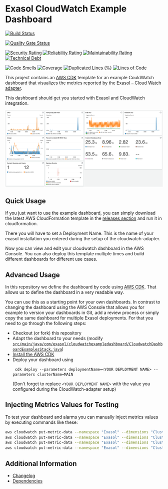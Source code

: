 # Exasol CloudWatch Example Dashboard

[![Build Status](https://github.com/exasol/cloudwatch-dashboard-examples/actions/workflows/ci-build.yml/badge.svg)](https://github.com/exasol/cloudwatch-dashboard-examples/actions/workflows/ci-build.yml)

[![Quality Gate Status](https://sonarcloud.io/api/project_badges/measure?project=com.exasol%3Acloudwatch-dashboard-examples&metric=alert_status)](https://sonarcloud.io/dashboard?id=com.exasol%3Acloudwatch-dashboard-examples)

[![Security Rating](https://sonarcloud.io/api/project_badges/measure?project=com.exasol%3Acloudwatch-dashboard-examples&metric=security_rating)](https://sonarcloud.io/dashboard?id=com.exasol%3Acloudwatch-dashboard-examples)
[![Reliability Rating](https://sonarcloud.io/api/project_badges/measure?project=com.exasol%3Acloudwatch-dashboard-examples&metric=reliability_rating)](https://sonarcloud.io/dashboard?id=com.exasol%3Acloudwatch-dashboard-examples)
[![Maintainability Rating](https://sonarcloud.io/api/project_badges/measure?project=com.exasol%3Acloudwatch-dashboard-examples&metric=sqale_rating)](https://sonarcloud.io/dashboard?id=com.exasol%3Acloudwatch-dashboard-examples)
[![Technical Debt](https://sonarcloud.io/api/project_badges/measure?project=com.exasol%3Acloudwatch-dashboard-examples&metric=sqale_index)](https://sonarcloud.io/dashboard?id=com.exasol%3Acloudwatch-dashboard-examples)

[![Code Smells](https://sonarcloud.io/api/project_badges/measure?project=com.exasol%3Acloudwatch-dashboard-examples&metric=code_smells)](https://sonarcloud.io/dashboard?id=com.exasol%3Acloudwatch-dashboard-examples)
[![Coverage](https://sonarcloud.io/api/project_badges/measure?project=com.exasol%3Acloudwatch-dashboard-examples&metric=coverage)](https://sonarcloud.io/dashboard?id=com.exasol%3Acloudwatch-dashboard-examples)
[![Duplicated Lines (%)](https://sonarcloud.io/api/project_badges/measure?project=com.exasol%3Acloudwatch-dashboard-examples&metric=duplicated_lines_density)](https://sonarcloud.io/dashboard?id=com.exasol%3Acloudwatch-dashboard-examples)
[![Lines of Code](https://sonarcloud.io/api/project_badges/measure?project=com.exasol%3Acloudwatch-dashboard-examples&metric=ncloc)](https://sonarcloud.io/dashboard?id=com.exasol%3Acloudwatch-dashboard-examples)

This project contains an [AWS CDK](https://aws.amazon.com/cdk/) template for an example CouldWatch dashboard that visualizes the metrics reported by the [Exasol – Cloud Watch adapter](https://github.com/exasol/cloudwatch-adapter).

This dashboard should get you started with Exasol and CloudWatch integration.

![Exasol CloudWatch dashboard example](doc/images/exasolCloudwatchDashboard.png)

## Quick Usage

If you just want to use the example dashboard, you can simply download the latest AWS CloudFormation template in the [releases section](https://github.com/exasol/cloudwatch-dashboard-examples/releases/) and run it in cloudformation.

There you will have to set a Deployment Name. This is the name of your exasol installation you entered during the setup of the cloudwatch-adapter.

Now you can view and edit your cloudwatch dashboard in the AWS Console. You can also deploy this template multiple times and build different dashboards for different use cases.

## Advanced Usage

In this repository we define the dashboard by code using [AWS CDK](https://aws.amazon.com/cdk/). That allows us to define the dashboard in a very readable way.

You can use this as a starting point for your own dashboards. In contrast to changing the dashboard using the AWS Console that allows you for example to version your dashboards in Git, add a review process or simply copy the same dashboard for multiple Exasol deployments. For that you need to go through the following steps:

* Checkout (or fork) this repository
* Adapt the dashboard to your needs (modify [`src/main/java/com/exasol/cloudwatchexampledashboard/CloudwatchDashboardExamplesStack.java`](src/main/java/com/exasol/cloudwatchexampledashboard/CloudwatchDashboardExamplesStack.java))
* [Install the AWS CDK](https://docs.aws.amazon.com/cdk/latest/guide/getting_started.html#getting_started_install)
* Deploy your dashboard using
    ```shell
     cdk deploy --parameters deploymentName=<YOUR DEPLOYMENT NAME> --parameters clusterName=MAIN
    ```
  (Don't forget to replace `<YOUR DEPLOYMENT NAME>` with the value you configured during the CloudWatch-adapter setup)

## Injecting Metrics Values for Testing

To test your dashboard and alarms you can manually inject metrics values by executing commands like these:

```sh
aws cloudwatch put-metric-data --namespace "Exasol" --dimensions "Cluster Name=MAIN,Deployment=<YOUR DEPLOYMENT NAME>" --unit Seconds --value 30 --metric-name "BACKUP_DURATION"
aws cloudwatch put-metric-data --namespace "Exasol" --dimensions "Cluster Name=MAIN,Deployment=<YOUR DEPLOYMENT NAME>" --unit Count --value 1 --metric-name "EVENT_BACKUP_START"
aws cloudwatch put-metric-data --namespace "Exasol" --dimensions "Cluster Name=MAIN,Deployment=<YOUR DEPLOYMENT NAME>" --unit Count --value 1 --metric-name "EVENT_BACKUP_END"
aws cloudwatch put-metric-data --namespace "Exasol" --dimensions "Cluster Name=MAIN,Deployment=<YOUR DEPLOYMENT NAME>" --unit Count --value 1 --metric-name "EVENT_BACKUP_ABORTED"
```

## Additional Information

* [Changelog](doc/changes/changelog.md)
* [Dependencies](dependencies.md)
